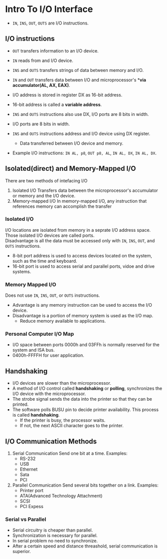 # Intro To I/O Interface
- ```IN```, ```INS```, ```OUT```, ```OUTS``` are I/O instructions.


## I/O instructions 
- ```OUT``` transfers information to an I/O device.
- ```IN``` reads from and I/O device.
- ```INS``` and ```OUTS``` transfers strings of data between memory and I/O.
- ```IN``` and ```OUT``` transfers data between I/O and microprocessor's ***via accumulator(AL, AX, EAX)**.
- I/O address is stored in register DX as 16-bit address.
- 16-bit address is called a **variable address**.
- ```INS``` and ```OUTS``` instructions also use DX, I/O ports are 8 bits in width.

- I/O ports are 8 bits in width.


- ```INS``` and ```OUTS``` instructions address and I/O device using DX register.
    * Data transferred between I/O device and memory.

- Example I/O instructions: ```IN AL, p8```, ```OUT p8, AL```, ```IN AL, DX```, ```IN AL, DX```.


## Isolated(direct) and Memory-Mapped I/O
There are two methods of intefacing I/O
1. Isolated I/O
Transfers data between the microprocessor's accumulator or memory and the I/O device.
2. Memory-mapped I/O
In memory-mapped I/O, any instruction that references memory can accomplish the transfer


### Isolated I/O
I/O locations are isolated from memory in a seprate I/O address space. Those isolated I/O devices are called ports.  
Disadvantage is all the data must be accessed only with ```IN```, ```INS```, ```OUT```, and ```OUTS``` instructions.

- 8-bit port address is used to access devices located on the system, such as the time and keyboard. 
- 16-bit port is used to access serial and parallel ports, vidoe and drive systems.

### Memory Mapped I/O
Does not use ```IN```, ```INS```, ```OUT```, or ```OUTS``` instructions. 
- Advantage is any memory instruction can be used to access the I/O device.  
- Disadvantage is a portion of memory system is used as the I/O map.
    * Reduce memory available to applications.

### Personal Computer I/O Map
- I/O space between ports 0000h and 03FFh is normally reserved for the system and ISA bus. 
- 0400h-FFFFH for user application.

## Handshaking
- I/O devices are slower than the microprocessor.
- A method of I/O control called **handshaking** or **polling**, synchronizes the I/O device with the microprocessor.
- The strobe signal sends the data into the printer so that they can be printed.
- The software polls BUSU pin to decide printer availability. This process is called **handshaking**.
    * If the printer is busy, the processor waits.
    * If not, the next ASCII character goes to the printer.


## I/O Communication Methods
1. Serial Communication
Send one bit at a time. Examples:
    - RS-232
    - USB
    - Ethernet
    - Sata 
    - PCI
2. Parallel Communication
Send several bits together on a link. Examples:
    - Printer port
    - ATA(Advanced Technology Attachment)
    - SCSI
    - PCI Expess


### Serial vs Parallel
- Serial circuitry is cheaper than parallel.
- Synchronization is necessary for parallel.
- In serial problem no need to synchronize.
- After a certain speed and distance threashold, serial communication is superior.
